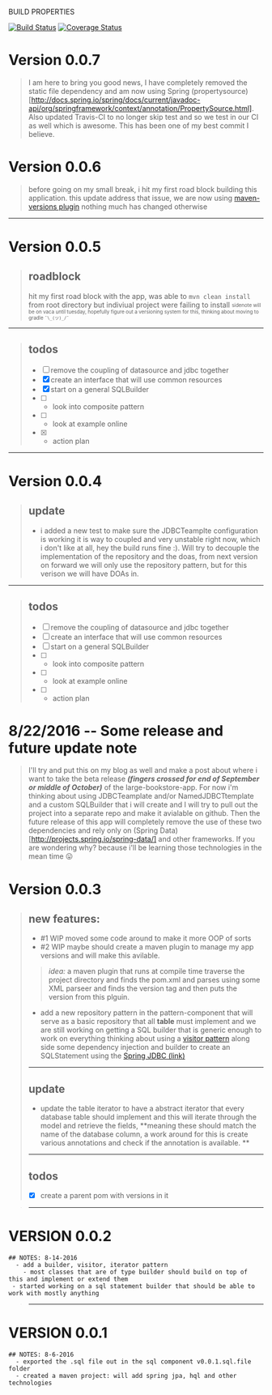 BUILD PROPERTIES

[![Build Status](https://travis-ci.org/mkcoder/large-bookstore-app.svg?branch=master)](https://travis-ci.org/mkcoder/large-bookstore-app) [![Coverage Status](https://coveralls.io/repos/github/mkcoder/large-bookstore-app/badge.svg?branch=master)](https://coveralls.io/github/mkcoder/large-bookstore-app?branch=master)
# Version 0.0.7
> I am here to bring you good news, I have completely removed the static file dependency and am now using Spring (propertysource)[http://docs.spring.io/spring/docs/current/javadoc-api/org/springframework/context/annotation/PropertySource.html]. Also updated Travis-CI to no longer skip test and so we test in our CI as well which is awesome. This has been one of my best commit I believe. 



# Version 0.0.6
> before going on my small break, i hit my first road block building this application.
> this update address that issue, we are now using [maven-versions plugin](http://www.mojohaus.org/versions-maven-plugin/)
> nothing much has changed otherwise
------

# Version 0.0.5

> ## roadblock
> hit my first road block with the app, was able to ```mvn clean install``` from root directory but indiviual project were failing to install 
> <sub><sup> sidenote will be on vaca until tuesday, hopefully figure out a versioning system for this, thinking about moving to gradle ```¯\_(ツ)_/¯``` </sub></sup>
-----
>## todos
>- [ ] remove the coupling of datasource and jdbc together
>- [X] create an interface that will use common resources
>- [X] start on a general SQLBuilder
>- [ ] - look into composite pattern
>- [ ] - look at example online
>- [X] - action plan

-----
# Version 0.0.4

>## update 
> - i added a new test to make sure the JDBCTeamplte configuration is working it is way to coupled and very unstable right now, which
> i don't like at all, hey the build runs fine :). Will try to decouple the implementation of the repository and the doas, from next 
> version on forward we will only use the repository pattern, but for this verison we will have DOAs in.

-----
>## todos
>- [ ] remove the coupling of datasource and jdbc together
>- [ ] create an interface that will use common resources
>- [ ] start on a general SQLBuilder
>- [ ] - look into composite pattern
>- [ ] - look at example online
>- [ ] - action plan

# 8/22/2016 -- Some release and future update note
> I'll try and put this on my blog as well and make a post about where i want to take the beta release ***(fingers crossed for end of September or middle of October)*** of the
> large-bookstore-app. For now i'm thinking about using JDBCTeamplate and/or NamedJDBCTtemplate and a custom SQLBuilder that i will  create and I will try to pull out the project into a separate repo and make it avialable on github.
> Then the future release of this app will completely remove the use of these two dependencies and rely only on (Spring Data)[http://projects.spring.io/spring-data/] and other frameworks.
> If you are wondering why? because i'll be learning those technologies in the mean time 😛


# Version 0.0.3

>## new features:
>   - #1 WIP moved some code around to make it more OOP of sorts
>   - #2  WIP maybe should create a maven plugin to manage my app versions and will make this avilable.
>
>>   *idea:* a maven plugin that runs at compile time traverse the
>> project directory and finds the pom.xml and parses using some XML
>> parseer and finds the version tag and then puts the version from this
>> plguin.
>
> - add a new repository pattern in the pattern-component that will serve
> as a basic repository that all **table** must implement and we are
> still working on getting a SQL builder that is generic enough to work
> on everything thinking about using a [visitor
> pattern](https://github.com/mkcoder/visitor-design-pattern-in-java)
> along side some dependency injection and builder to create an SQLStatement using the [Spring JDBC (link)](http://docs.spring.io/spring/docs/current/spring-framework-reference/html/jdbc.html)
>
> ----------
>## update
> - update the table iterator to have a abstract iterator that every database table should implement and this will iterate through the model and retrieve the fields, **meaning these should match the name of the database column, a work around for this is create various annotations and check if the annotation is available.  **
>
>
>-----
>## todos
>- [X]  create a parent pom with versions in it

> ----------
      
# VERSION 0.0.2
    ## NOTES: 8-14-2016
      - add a builder, visitor, iterator pattern
        - most classes that are of type builder should build on top of this and implement or extend them
     - started working on a sql statement builder that should be able to work with mostly anything
> ----------
# VERSION 0.0.1
    ## NOTES: 8-6-2016
      - exported the .sql file out in the sql component v0.0.1.sql.file folder
      - created a maven project: will add spring jpa, hql and other technologies
